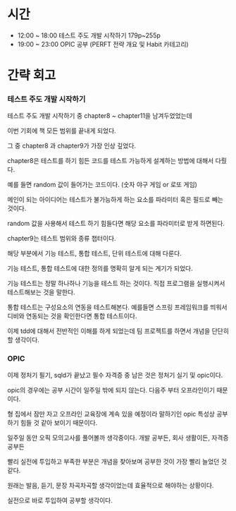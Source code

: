 # 시간
- 12:00 ~ 18:00 테스트 주도 개발 시작하기 179p~255p
- 19:00 ~ 23:00 OPIC 공부 (PERFT 전략 개요 및 Habit 카테고리)

# 간략 회고

### 테스트 주도 개발 시작하기

테스트 주도 개발 시작하기 중 chapter8 ~ chapter11을 남겨두었었는데

이번 기회에 책 모든 범위를 끝내게 되었다.

그 중 chapter8 과 chapter9가 가장 인상 깊었다.

chapter8은 테스트를 하기 힘든 코드를 테스트 가능하게 설계하는 방법에 대해서 다뤘다.

예를 들면 random 값이 들어가는 코드이다. (숫자 야구 게임 or 로또 게임)

메인이 되는 아이디어는 테스트가 불가능하게 하는 요소를 파라미터 혹은 필드로 빼는 것이다.

random 값을 사용해서 테스트 하기 힘들다면 해당 요소를 파라미터로 받게 하면된다.

chapter9는 테스트 범위와 종류 챕터이다.

해당 부분에서 기능 테스트, 통합 테스트, 단위 테스트에 대해 다룬다.

기능 테스트, 통합 테스트에 대한 정의를 명확히 알게 되는 계기가 되었다.

기능 테스트는 정말 하나하나 기능을 테스트 하는 것이다. 직접 프로그램을 실행시켜서 테스트해보는 것을 말한다.

통합 테스트는 구성요소의 연동을 테스트해본다. 예를들면 스프링 프레임워크를 띄워서 디비와 연동되는 것을 확인한다면 통합 테스트이다.

이제 tdd에 대해서 전반적인 이해를 하게 되었는데 팀 프로젝트를 하면서 개념을 단단히 할 생각이다.

### OPIC

이제 정처기 필기, sqld가 끝났고 필수 자격증 중 남은 것은 정처기 실기 및 opic이다.

opic의 경우에는 공부 시간이 일주일 밖에 되지 않는다. 다음주 부터 오프라인이기 때문이다.

형 집에서 잠만 자고 오프라인 교육장에 계속 있을 예정이라 말하기인 opic 특성상 공부하기 힘들 것 같아 보이기 때문이다.

일주일 동안 오픽 모의고사를 풀어볼까 생각중이다. 개발 공부든, 회사 생활이든, 자격증 공부든 

빨리 실전에 투입하고 부족한 부분은 개념을 찾아보며 공부한 것이 가장 빨리 늘었던 것 같다.

원래는 발음, 듣기, 문장 차곡차곡할 생각이었는데 효율적으로 해야하는 상황이다.

실전으로 바로 투입하여 공부할 생각이다.